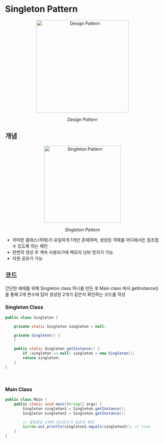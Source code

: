 # Singleton Pattern

<p align="center">
    <img width="300" alt="Design Pattern" src="https://github.com/jongeunShin95/TIL/assets/20867824/8a78460d-5643-4dac-a84d-c1d92d5fa44f">
    <p align="center"><I>Design Pattern</I></p>
</p>

## 개념

<p align="center">
    <img width="250" alt="Singleton Pattern" src="https://github.com/jongeunShin95/TIL/assets/20867824/bf4464df-520f-4f13-bb9d-3c4957c7cfcd">
    <p align="center"><I>Singleton Pattern</I></p>
</p>

- 어떠한 클래스(객체)가 유일하게 1개만 존재하며, 생성된 객체를 어디에서든 참조할 수 있도록 하는 패턴
- 한번의 생성 후 계속 사용되기에 메모리 낭비 방지가 가능
- 자원 공유가 가능

## 코드

간단한 예제를 위해 Singleton class 하나를 만든 후 Main class 에서 getInstance() 를 통해 2개 변수에 담아 생성된 2개가 같은지 확인하는 코드를 작성

### Singleton Class
```java
public class Singleton {

    private static Singleton singleton = null;

    private Singleton() {
    }

    public static Singleton getInstance() {
        if (singleton == null) singleton = new Singleton();
        return singleton;
    }
}
```

<br />

### Main Class
```java
public class Main {
    public static void main(String[] args) {
        Singleton singleton1 = Singleton.getInstance();
        Singleton singleton2 = Singleton.getInstance();

        // 할당받은 2개의 인스턴스가 같은지 확인
        System.out.println(singleton1.equals(singleton2)); // true
    }
}
```